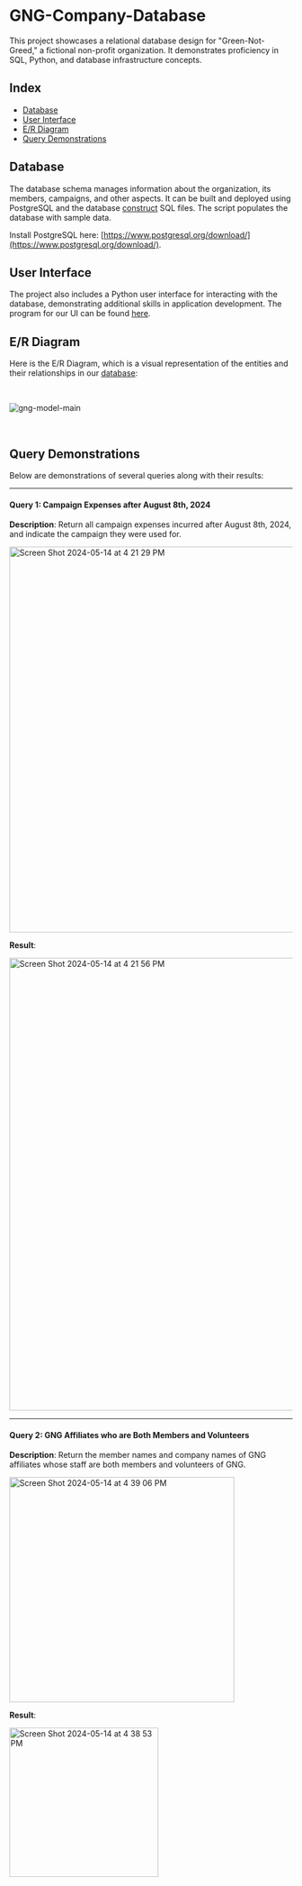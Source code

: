# GNG-Company-Database

This project showcases a relational database design for "Green-Not-Greed," a fictional non-profit organization. It demonstrates proficiency in SQL, Python, and database infrastructure concepts. <br>

## Index
* [Database](#DB)
* [User Interface](#UI)
* [E/R Diagram](#ER)
* [Query Demonstrations](#Query)

<a name="DB"></a>
## Database

The database schema manages information about the organization, its members, campaigns, and other aspects. It can be built and deployed using PostgreSQL and the database [construct](https://github.com/NeddTheRedd/GNG-Company-Database/blob/main/gng-construct.sql) SQL files. The script populates the database with sample data. <br>

Install PostgreSQL here: [https://www.postgresql.org/download/](https://www.postgresql.org/download/).

## User Interface
<a name="UI"></a>

The project also includes a Python user interface for interacting with the database, demonstrating additional skills in application development. The program for our UI can be found [here](https://github.com/NeddTheRedd/GNG-Company-Database/blob/main/gng.py). <br>

<a name="ER"></a>
## E/R Diagram

Here is the E/R Diagram, which is a visual representation of the entities and their relationships in our [database](https://github.com/NeddTheRedd/GNG-Company-Database/blob/main/gng-construct.sql):

<br>

![gng-model-main](https://github.com/NeddTheRedd/GNG-Company-Database/assets/153869055/f05baa56-2ef2-447e-b93c-62d991b7f444)

<br>

<a name="Query"></a>
## Query Demonstrations

Below are demonstrations of several queries along with their results:

---

#### Query 1: Campaign Expenses after August 8th, 2024

**Description**: Return all campaign expenses incurred after August 8th, 2024, and indicate the campaign they were used for.

<img width="685" alt="Screen Shot 2024-05-14 at 4 21 29 PM" src="https://github.com/NeddTheRedd/GNG-Company-Database/assets/153869055/8a0067d8-1310-422f-a82c-637b0957e836">

<br>

**Result**: 

<img width="804" alt="Screen Shot 2024-05-14 at 4 21 56 PM" src="https://github.com/NeddTheRedd/GNG-Company-Database/assets/153869055/fd257504-dee9-4abe-8f5d-73444490b93b">

---

#### Query 2: GNG Affiliates who are Both Members and Volunteers

**Description**: Return the member names and company names of GNG affiliates whose staff are both members and volunteers of GNG.

<img width="400" alt="Screen Shot 2024-05-14 at 4 39 06 PM" src="https://github.com/NeddTheRedd/GNG-Company-Database/assets/153869055/5ece979a-b6d3-40cf-aa69-081010072641">

<br>

**Result**:

<img width="265" alt="Screen Shot 2024-05-14 at 4 38 53 PM" src="https://github.com/NeddTheRedd/GNG-Company-Database/assets/153869055/05828fb0-cc76-44c2-9a0b-fbac208cf81f">




